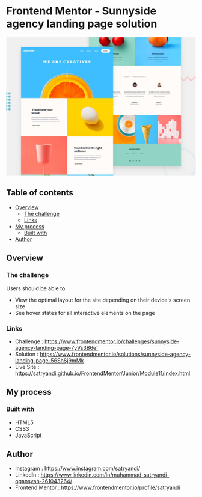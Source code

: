 # Frontend Mentor - Sunnyside agency landing page solution

![Sunnyside Agency Landing Page](assets/images/desktop-preview.jpg)

## Table of contents

- [Overview](#overview)
  - [The challenge](#the-challenge)
  - [Links](#links)
- [My process](#my-process)
  - [Built with](#built-with)
- [Author](#author)

## Overview

### The challenge

Users should be able to:

- View the optimal layout for the site depending on their device's screen size
- See hover states for all interactive elements on the page

### Links

- Challenge : https://www.frontendmentor.io/challenges/sunnyside-agency-landing-page-7yVs3B6ef
- Solution : https://www.frontendmentor.io/solutions/sunnyside-agency-landing-page-56ShSj9mMk
- Live Site : https://satryandi.github.io/FrontendMentor/Junior/Module11/index.html

## My process

### Built with

- HTML5
- CSS3
- JavaScript

## Author

- Instagram : https://www.instagram.com/satryandi/
- LinkedIn : https://www.linkedin.com/in/muhammad-satryandi-ogansyah-261043264/
- Frontend Mentor : https://www.frontendmentor.io/profile/satryandi